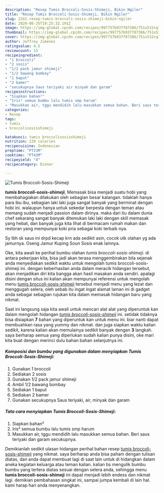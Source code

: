 ```yaml
---
description: "Resep Tumis Broccoli-Sosis-Shimeji, Bikin Ngiler"
title: "Resep Tumis Broccoli-Sosis-Shimeji, Bikin Ngiler"
slug: 2241-resep-tumis-broccoli-sosis-shimeji-bikin-ngiler
date: 2020-06-25T19:25:32.191Z
image: https://img-global.cpcdn.com/recipes/997757b937f87386/751x532cq70/tumis-broccoli-sosis-shimeji-foto-resep-utama.jpg
thumbnail: https://img-global.cpcdn.com/recipes/997757b937f87386/751x532cq70/tumis-broccoli-sosis-shimeji-foto-resep-utama.jpg
cover: https://img-global.cpcdn.com/recipes/997757b937f87386/751x532cq70/tumis-broccoli-sosis-shimeji-foto-resep-utama.jpg
author: Jeffrey Jimenez
ratingvalue: 4.5
reviewcount: 15
recipeingredient:
- "1 broccoli"
- "2 sosis"
- "1/2 pack jamur shimeji"
- "1/2 bawang bombay"
- "1 baput"
- "2 bamer"
- "secukupnya Saus teriyaki air minyak dan garam"
recipeinstructions:
- "Siapkan bahan²"
- "Iris² semua bumbu lalu tumis smp harum"
- "Masukkan air, tggu mendidih lalu masukkan semua bahan. Beri saus teriyaki dan garam secukupnya."
categories:
- Resep
tags:
- tumis
- broccolisosisshimeji

katakunci: tumis broccolisosisshimeji 
nutrition: 229 calories
recipecuisine: Indonesian
preptime: "PT23M"
cooktime: "PT42M"
recipeyield: "4"
recipecategory: Dinner

---
```



![Tumis Broccoli-Sosis-Shimeji](https://img-global.cpcdn.com/recipes/997757b937f87386/751x532cq70/tumis-broccoli-sosis-shimeji-foto-resep-utama.jpg)

<b><i>tumis broccoli-sosis-shimeji</i></b>, Memasak bisa menjadi suatu hobi yang membahagiakan dilakukan oleh sebagian besar kalangan. tidaklah hanya para ibu ibu, sebagian laki laki juga sangat banyak yang berminat dengan hobi ini. walaupun hanya untuk sekedar berpesta dengan teman atau memang sudah menjadi passion dalam dirinya. maka dari itu dalam dunia chef sekarang sangat banyak ditemukan laki laki dengan skill memasak yang hebat, dan banyak juga kita lihat di bermacam rumah makan dan restoran yang mempunyai koki pria sebagai koki terbaik nya.

Sy lbh sk saus ini drpd kecap krn ada sedikit asin, cocok utk olahan yg ada jamurnya. Oseng Jamur Kuping Soun Sosis enak lainnya.

Oke, kita awali ke perihal bumbu olahan <i>tumis broccoli-sosis-shimeji</i>. di antara pekerjaan kita, bisa jadi akan terasa menggembirakan bila sejenak anda menyediakan sedikit waktu untuk mengolah tumis broccoli-sosis-shimeji ini. dengan keberhasilan anda dalam meracik hidangan tersebut, akan menjadikan diri kita bangga akan hasil masakan anda sendiri. apalagi disini dengan situs ini kalian akan mempunyai referensi untuk mengolah menu <u>tumis broccoli-sosis-shimeji</u> tersebut menjadi menu yang lezat dan menggugah selera, oleh sebab itu ingat ingat alamat laman ini di gadget anda sebagai sebagian rujukan kita dalam memasak hidangan baru yang nikmat.


Saat ini langsung saja kita awali untuk mencari alat alat yang diperuntuk kan dalam mengolah hidangan <u><i>tumis broccoli-sosis-shimeji</i></u> ini. setidak tidaknya bisa disiapkan <b>7</b> bahan yang diperuntuk kan untuk menu ini. biar nanti dapat membuahkan rasa yang yummy dan nikmat. dan juga siapkan waktu kalian sedikit, karena kalian akan memulainya sedikit banyak dengan <b>3</b> langkah. saya berharap semua yang diperlukan sudah kalian punya disini, oke mari kita buat dengan merinci dulu bahan bahan selanjutnya ini.

<!--inarticleads1-->

##### Komposisi dan bumbu yang digunakan dalam menyiapkan Tumis Broccoli-Sosis-Shimeji:

1. Gunakan 1 broccoli
1. Sediakan 2 sosis
1. Gunakan 1/2 pack jamur shimeji
1. Ambil 1/2 bawang bombay
1. Sediakan 1 baput
1. Sediakan 2 bamer
1. Gunakan secukupnya Saus teriyaki, air, minyak dan garam




<!--inarticleads2-->

##### Tata cara menyiapkan Tumis Broccoli-Sosis-Shimeji:

1. Siapkan bahan²
1. Iris² semua bumbu lalu tumis smp harum
1. Masukkan air, tggu mendidih lalu masukkan semua bahan. Beri saus teriyaki dan garam secukupnya.




Demikianlah sedikit ulasan hidangan perihal bahan resep <u>tumis broccoli-sosis-shimeji</u> yang nikmat. saya berharap anda bisa paham dengan tulisan diatas, dan anda dapat membuat lagi di saat lain untuk di hidangkan dalam aneka kegiatan keluarga atau teman kalian. kalian bs mengulik bumbu bumbu yang tertera diatas sesuai dengan selera anda, sehingga menu <b>tumis broccoli-sosis-shimeji</b> ini dapat menjadi lebih endess dan nikmat lagi. demikian pembahasan singkat ini, sampai jumpa kembali di lain hal. kami harap hari anda menyenangkan.
